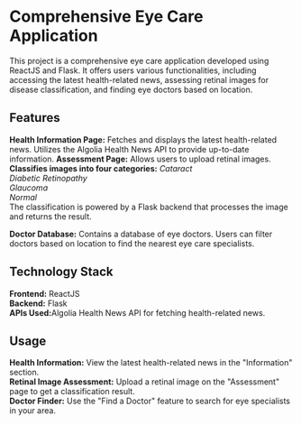 <h1>Comprehensive Eye Care Application</h1>
This project is a comprehensive eye care application developed using ReactJS and Flask. It offers users various functionalities, including accessing the latest health-related news, assessing retinal images for disease classification, and finding eye doctors based on location.
<br/>
<h2>Features</h2>
<b>Health Information Page:</b>
Fetches and displays the latest health-related news.
Utilizes the Algolia Health News API to provide up-to-date information.
<b>Assessment Page:</b>
Allows users to upload retinal images.<br/>
<b>Classifies images into four categories:</b>
<i>Cataract</i><br/>
<i>Diabetic Retinopathy</i><br/>
<i>Glaucoma</i><br/>
<i>Normal</i><br/>
The classification is powered by a Flask backend that processes the image and returns the result.

<b>Doctor Database:</b>
Contains a database of eye doctors.
Users can filter doctors based on location to find the nearest eye care specialists.

<h2>Technology Stack</h2>
<b>Frontend:</b> ReactJS<br/>
<b>Backend:</b> Flask<br/>
<b>APIs Used:</b>Algolia Health News API for fetching health-related news.<br/>

<h2>Usage</h2>
<b>Health Information:</b> View the latest health-related news in the "Information" section.<br/>
<b>Retinal Image Assessment:</b> Upload a retinal image on the "Assessment" page to get a classification result.<br/>
<b>Doctor Finder:</b> Use the "Find a Doctor" feature to search for eye specialists in your area.<br/>
